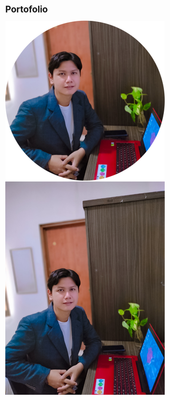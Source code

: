 # Portofolio
<img src="assets\img\wa1.png" alt="" class="img-fluid rounded-circle">
<img src="assets\img\wa2.jpg" class="img-fluid" alt="">
